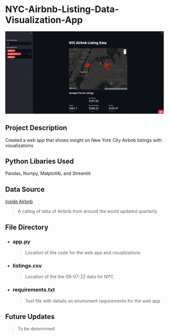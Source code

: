 # NYC-Airbnb-Listing-Data-Visualization-App

![Project Demo](demo.png)

## Project Description

Created a web app that shows insight on New York City Airbnb listings with visualizations

## Python Libaries Used

Pandas, Numpy, Matplotlib, and Streamlit

## Data Source

[Inside Airbnb](http://insideairbnb.com/get-the-data)
> A catlog of data of Airbnb from around the world updated quarterly

## File Directory
- ### app.py 
  > Location of the code for the web app and visualizations
- ### listings.csv
  > Location of the the 09-07-22 data for NYC
- ### requirements.txt
  > Text file with details on enviroment requirements for the web app

## Future Updates

> To be determined
